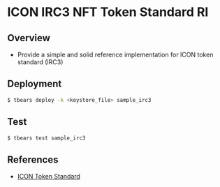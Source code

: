 # ICON IRC3 NFT Token Standard RI

## Overview

* Provide a simple and solid reference implementation for ICON token standard (IRC3)

## Deployment

```bash
$ tbears deploy -k <keystore_file> sample_irc3 
```

## Test
```bash
$ tbears test sample_irc3
```

## References

* [ICON Token Standard](https://github.com/icon-project/IIPs/blob/master/IIPS/iip-3.md)
